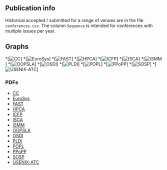 ## Publication info

Historical accepted / submitted for a range of venues are in the file `conferences.csv`. The column `Sequence` is intended for conferences with
multiple issues per year.

## Graphs

*[![CC](https://github.com/emeryberger/conference-foo/blob/main/graphs/CC.png)]
*[![EuroSys](https://github.com/emeryberger/conference-foo/blob/main/graphs/EuroSys.png)]
*[![FAST](https://github.com/emeryberger/conference-foo/blob/main/graphs/FAST.png)]
*[![HPCA](https://github.com/emeryberger/conference-foo/blob/main/graphs/HPCA.png)]
*[![ICFP](https://github.com/emeryberger/conference-foo/blob/main/graphs/ICFP.png)]
*[![ISCA](https://github.com/emeryberger/conference-foo/blob/main/graphs/ISCA.png)]
*[![ISMM](https://github.com/emeryberger/conference-foo/blob/main/graphs/ISMM.png)]
*[![OOPSLA](https://github.com/emeryberger/conference-foo/blob/main/graphs/OOPSLA.png)]
*[![OSDI](https://github.com/emeryberger/conference-foo/blob/main/graphs/OSDI.png)]
*[![PLDI](https://github.com/emeryberger/conference-foo/blob/main/graphs/PLDI.png)]
*[![POPL](https://github.com/emeryberger/conference-foo/blob/main/graphs/POPL.png)]
*[![PPoPP](https://github.com/emeryberger/conference-foo/blob/main/graphs/PPoPP.png)]
*[![SOSP](https://github.com/emeryberger/conference-foo/blob/main/graphs/SOSP.png)]
*[![USENIX-ATC](https://github.com/emeryberger/conference-foo/blob/main/graphs/USENIX-ATC.png)]

### PDFs

* [CC](graphs/CC.pdf)
* [EuroSys](graphs/EuroSys.pdf)
* [FAST](graphs/FAST.pdf)
* [HPCA](graphs/HPCA.pdf)
* [ICFP](graphs/ICFP.pdf)
* [ISCA](graphs/ISCA.pdf)
* [ISMM](graphs/ISMM.pdf)
* [OOPSLA](graphs/OOPSLA.pdf)
* [OSDI](graphs/OSDI.pdf)
* [PLDI](graphs/PLDI.pdf)
* [POPL](graphs/POPL.pdf)
* [PPoPP](graphs/PPoPP.pdf)
* [SOSP](graphs/SOSP.pdf)
* [USENIX-ATC](graphs/USENIX-ATC.pdf)
